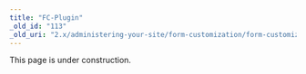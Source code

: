 ```yaml
---
title: "FC-Plugin"
_old_id: "113"
_old_uri: "2.x/administering-your-site/form-customization/form-customization-pages/fc-plugin"
---
```


<div class="note">This page is under construction.</div>